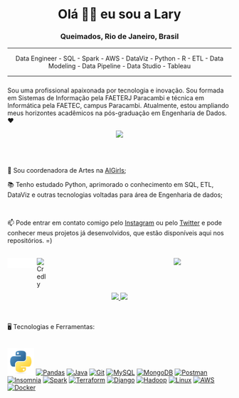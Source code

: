 
</br>

<h1 align="center">Olá 👋🏾 eu sou a Lary</h1>

<h3 align="center">Queimados, Rio de Janeiro, Brasil</h3>

---

<div align="center" > Data Engineer - SQL - Spark - AWS - DataViz - Python - R - ETL - Data Modeling - Data Pipeline - Data Studio - Tableau  </div>


---

### 

Sou uma profissional apaixonada por tecnologia e inovação. Sou formada em Sistemas de Informação pela FAETERJ Paracambi e técnica em Informática pela FAETEC, campus Paracambi. Atualmente, estou ampliando meus horizontes acadêmicos na pós-graduação em Engenharia de Dados.❤

<p align="center">
  <img src="https://media1.tenor.com/m/q_uUfbylCIsAAAAd/wink-i-got-you.gif" width="350">
</p>


</br>
</br>
<div display="inline-block">
 <p align="left">🤿 Sou coordenadora de Artes na <a href="https://www.linkedin.com/company/ai-girls/">AIGirls</a>;</p>
 <p align="left">📚 Tenho estudado Python, aprimorado o conhecimento em SQL, ETL, DataViz e outras tecnologias voltadas para área de Engenharia de dados;</p>
</div>



</br>

📫 Pode entrar em contato comigo pelo [Instagram](https://www.instagram.com/laryscampark) ou pelo [Twitter](https://twitter.com/laryscampark) e pode conhecer meus projetos já desenvolvidos, que estão disponíveis aqui nos repositórios. =)

</br>

<img width="130px" align="right" src="https://lh3.googleusercontent.com/pw/AP1GczPhOg59aVGct6MF2ER0SIN8yh7hPaYMIZ4dh244cMfocKM4oAPops53qb3eduKtoM2a9xM8gPVwT8oaQOzbcuH2rF8YIfTFE-59RfNRGETrZVKmipNVZWCHJXcFOQoTacb0lOhPw8gXgPSwQDTLg2OQkU8Ju9Gdkcjy-P4LN01GZZRheWKl1Z33p9zodOyYPztlpwU0kB2RyeumK0tE9k6lJu-fmYnTt7To9tTc_XfHsT4SVlomtz2a-1tY2-VwQxrd-1HfQxO43k81527Y9wM7PcYhOA6N6dH5YLsNEuX6f6pNRDGee6FUllac9nnndz-V-EmMnqNq18fsjLNQOcUe0iJhFMporoKU2qyRJTsHZGOzo2ruSznvZIT7pzcu05qj90YLDUI2mPH6xNUh0QVY7zkAHaUagaq-R0IhTplsuXBhw_uVQRwa7dSMk7r4YP8MWo4U8d0g-CHxjSqMwR6aTWYHkGclJJ4k3vSskmFNFJ2l3iSWdnQO-h956Sexk7OSbdMkxMcMUtBmATFttqAQIFMF4FnPg7lRN7RFJkyDQ6SEFRj7Zd35LPjrHm9MhEJRxU0ShhFZFL7dPoNY73nNETohMjX1I_j-MI5cfEN0rk2A5AZLApPutQj2_LbS8QTS6RZr6lbfxrt3L4-AvDAK6fFeM6DjKVidylLisPVNBcM5QrpLAbqgSGTERhg1jHwJ260Yd41yh72tGVFRRK9BkhKs8-blE7K002G4BvZWaMwgte5h46LN4ClM6SyfbVCi40U00TzkYwTH-LZ4kLUaD9E3RQPk7q0VBWvANxkp7oorysgXsBV0T05bd2M6OqzPTN4xj0U6dmdbw-akdGrAe4bDWsGjp9W_IsueHLWeLHWSlgp7-OuWNi7q7urHqO7sjXH36FOPByb3f9He5QeIQQ_TnDOIUwA0riJb1hyqjWCSmbxc9bxx-GFEHItmOMIaVf-Rk0Xbz_V33UHiUmaGME5sO_2Z1Q=w280-h280-s-no-gm?authuser=0">
<a href="https://www.instagram.com/laryscampark" target="_blank"><img align="left" alt="Instagram" width="22px" src="https://github.com/Aakarsh-B/trying-repos/blob/master/insta.svg" />
<a href="https://twitter.com/laryscampark" target="_blank"><img align="left" alt="Twitter" width="22px" src="https://github.com/Aakarsh-B/trying-repos/blob/master/twitter.svg" />
<a href="https://www.linkedin.com/in/laryssapeçanha" target="_blank"><img align="left" alt="LinkedIn" width="22px" src="https://github.com/Aakarsh-B/trying-repos/blob/master/linkedin.svg" />
<a href="https://www.credly.com/users/laryssa-pecanha/badges" target="_blank"><img align="left" alt="Credly" width="22px" src="https://www.svgrepo.com/show/331358/credly.svg" />



##

</br>
</br>
<p align="center">
  <a href="https://github.com/laryscampark">
    <img height="156em" src="https://github-readme-stats-eight-theta.vercel.app/api?username=laryscampark&show_icons=true&theme=algolia&include_all_commits=true&count_private=true&cache_seconds=600"/>
    <img height="156em" src="https://github-readme-stats-eight-theta.vercel.app/api/top-langs/?username=laryscampark&layout=compact&langs_count=8&theme=algolia&cache_seconds=600"/>
  </a>
</p>

</br>
</br>
🖥️ Tecnologias e Ferramentas: 
</br>
</br>
</br>
<a href="https://www.python.org" target="_blank" rel="noreferrer"><img src="https://raw.githubusercontent.com/devicons/devicon/master/icons/python/python-original.svg" alt="Python" height="60"></a>
<a href="https://pandas.pydata.org/" target="_blank" rel="noreferrer"><img src="https://cdn.jsdelivr.net/gh/devicons/devicon@latest/icons/pandas/pandas-original.svg" alt="Pandas"height="60"></a>
<a href="https://www.java.com/pt-BR/" target="_blank" rel="noreferrer"><img src="https://cdn.jsdelivr.net/gh/devicons/devicon@latest/icons/java/java-original.svg" alt="Java"height="60"></a>
<a href="https://git-scm.com" target="_blank" rel="noreferrer"><img src="https://cdn.jsdelivr.net/gh/devicons/devicon@latest/icons/git/git-original.svg" alt="Git" height="60"></a>
<a href="https://www.mysql.com" target="_blank" rel="noreferrer"><img src="https://cdn.jsdelivr.net/gh/devicons/devicon@latest/icons/mysql/mysql-original.svg" alt="MySQL"height="60"></a>
<a href="https://www.mongodb.com/pt-br" target="_blank" rel="noreferrer"><img src="https://cdn.jsdelivr.net/gh/devicons/devicon@latest/icons/mongodb/mongodb-original.svg" alt="MongoDB"height="60"></a>
<a href="https://www.postman.com" target="_blank" rel="noreferrer"><img src="https://cdn.jsdelivr.net/gh/devicons/devicon@latest/icons/postman/postman-original.svg" alt="Postman" height="60"></a>
<a href="https://docs.insomnia.rest" target="_blank" rel="noreferrer"><img src="https://cdn.jsdelivr.net/gh/devicons/devicon@latest/icons/insomnia/insomnia-original.svg" alt="Insomnia" height="60"></a>
<a href="https://spark.apache.org" target="_blank" rel="noreferrer"><img src="https://cdn.jsdelivr.net/gh/devicons/devicon@latest/icons/apachespark/apachespark-original.svg" alt="Spark" height="60"></a>
<a href="https://www.terraform.io" target="_blank" rel="noreferrer"><img src="https://cdn.jsdelivr.net/gh/devicons/devicon@latest/icons/terraform/terraform-original.svg" alt="Terraform" height="60"></a>
<a href="https://docs.djangoproject.com/en/5.0/" target="_blank" rel="noreferrer"><img src="https://cdn.jsdelivr.net/gh/devicons/devicon@latest/icons/django/django-plain.svg" alt="Django" height="60"></a>
<a href="https://hadoop.apache.org" target="_blank" rel="noreferrer"><img src="https://cdn.jsdelivr.net/gh/devicons/devicon@latest/icons/hadoop/hadoop-original.svg" alt="Hadoop" height="60"></a>
<a href="https://www.linux.org" target="_blank" rel="noreferrer"><img src="https://cdn.jsdelivr.net/gh/devicons/devicon@latest/icons/linux/linux-original.svg" alt="Linux" height="60"></a>
<a href="https://aws.amazon.com/pt/free/?trk=2ee11bb2-bc40-4546-9852-2c4ad8e8f646&sc_channel=ps&ef_id=CjwKCAjw_LOwBhBFEiwAmSEQAYIoOK1IznQ-DNNBtcEd8ZsVKvpailZGls57sznPmMyKoY1xuAShShoCJbYQAvD_BwE:G:s&s_kwcid=AL!4422!3!561843094929!e!!g!!aws!15278604629!130587771740&gclid=CjwKCAjw_LOwBhBFEiwAmSEQAYIoOK1IznQ-DNNBtcEd8ZsVKvpailZGls57sznPmMyKoY1xuAShShoCJbYQAvD_BwE" target="_blank" rel="noreferrer"><img src="https://cdn.jsdelivr.net/gh/devicons/devicon@latest/icons/amazonwebservices/amazonwebservices-original-wordmark.svg" alt="AWS" height="60"></a>
<a href="https://docs.docker.com" target="_blank" rel="noreferrer"><img src="https://cdn.jsdelivr.net/gh/devicons/devicon@latest/icons/docker/docker-original.svg" alt="Docker" height="60"></a>
